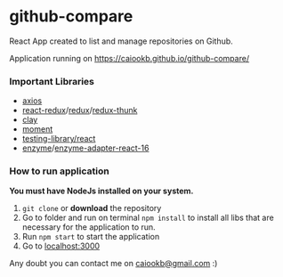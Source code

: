# github-compare

React App created to list and manage repositories on Github.

Application running on https://caiookb.github.io/github-compare/
  
### Important Libraries
- [axios](https://github.com/axios/axios) 
- [react-redux](https://github.com/reduxjs/react-redux)/[redux](https://github.com/reduxjs/redux)/[redux-thunk](https://github.com/reduxjs/redux-thunk)
- [clay](https://github.com/liferay/clay)
- [moment](https://github.com/moment/moment)
- [testing-library/react](https://github.com/testing-library/react-testing-library)
- [enzyme](https://github.com/enzymejs/enzyme)/[enzyme-adapter-react-16](https://www.npmjs.com/package/enzyme-adapter-react-16)

### How to run application
**You must have NodeJs installed on your system.**

 1. `git clone` or **download** the repository
 2. Go to folder and run on terminal `npm install` to install all libs that are necessary for the application to run.
 3. Run `npm start` to start the application
 4. Go to [localhost:3000](localhost:3000)
 

Any doubt you can contact me on caiookb@gmail.com :)
